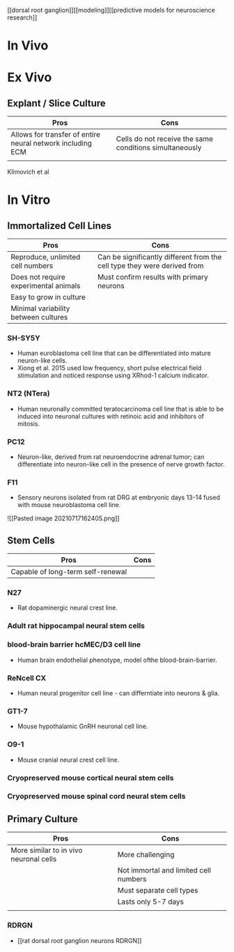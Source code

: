 [[dorsal root ganglion]][[modeling]][[predictive models for neuroscience research]]

# In Vivo

# Ex Vivo
## Explant / Slice Culture
| Pros                                                       | Cons                                                    |
| ---------------------------------------------------------- | ------------------------------------------------------- |
| Allows for transfer of entire neural network including ECM | Cells do not receive the same conditions simultaneously |
|                                                            |                                                         |

Klimovich et al
# In Vitro

## Immortalized Cell Lines
| Pros                                  | Cons                                                                     |
| ------------------------------------- | ------------------------------------------------------------------------ |
| Reproduce, unlimited cell numbers     | Can be significantly different from the cell type they were derived from |
| Does not require experimental animals |  Must confirm results with primary neurons                               |
| Easy to grow in culture               |                                                                          |
| Minimal variability between cultures  |                                                                          |                                                                     |

### SH-SY5Y
- Human euroblastoma cell line that can be differentiated into mature neuron-like cells.
- Xiong et al. 2015 used low frequency, short pulse electrical field stimulation and noticed response using XRhod-1 calcium indicator.

### NT2 (NTera)
- Human neuronally committed teratocarcinoma cell line that is able to be induced into neuronal cultures with retinoic acid and inhibitors of mitosis.

### PC12
- Neuron-like, derived from rat neuroendocrine adrenal tumor; can differentiate into neuron-like cell in the presence of nerve growth factor.

### F11 
- Sensory neurons isolated from rat DRG at embryonic days 13-14 fused with mouse neuroblastoma cell line.

![[Pasted image 20210717162405.png]]

## Stem Cells
| Pros | Cons |
| ---- | ---- |
| Capable of long-term self-renewal     |      |

### N27
- Rat dopaminergic neural crest line.

### Adult rat hippocampal neural stem cells

### blood-brain barrier hcMEC/D3 cell line
- Human brain endothelial phenotype, model ofthe blood-brain-barrier.

### ReNcell CX
- Human neural progenitor cell line - can differntiate into neurons & glia.

### GT1-7 
- Mouse hypothalamic GnRH neuronal cell line.

### O9-1
- Mouse cranial neural crest cell line.

### Cryopreserved mouse cortical  neural stem cells
### Cryopreserved mouse spinal cord neural stem cells 

## Primary Culture

| Pros                                   | Cons                                  |
| -------------------------------------- | ------------------------------------- |
| More similar to in vivo neuronal cells | More challenging                      |
|                                        | Not immortal and limited cell numbers |
|                                        | Must separate cell types              |
|                                        |                  Lasts only 5-7 days                     |
|                                        |                                       |
### RDRGN
- [[rat dorsal root ganglion neurons RDRGN]]